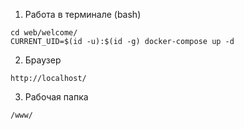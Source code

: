 1. Работа в терминале (bash)
```
cd web/welcome/
CURRENT_UID=$(id -u):$(id -g) docker-compose up -d
```

2. Браузер
```
http://localhost/
```

3. Рабочая папка
```
/www/
```